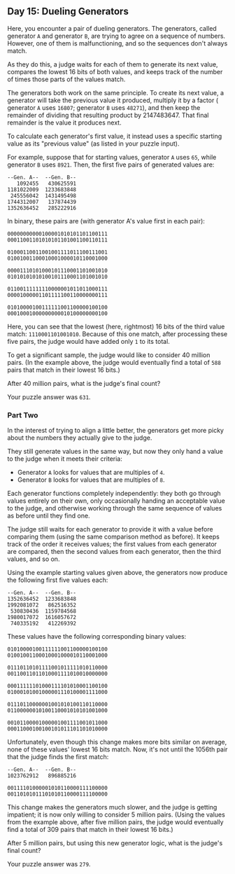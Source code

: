 ## Day 15: Dueling Generators

Here, you encounter a pair of dueling generators. The generators, called
generator `A` and generator `B`, are trying to agree on a sequence of numbers.
However, one of them is malfunctioning, and so the sequences don't always match.

As they do this, a judge waits for each of them to generate its next value,
compares the lowest 16 bits of both values, and keeps track of the number of
times those parts of the values match.

The generators both work on the same principle. To create its next value, a
generator will take the previous value it produced, multiply it by a factor (
generator `A` uses `16807`; generator `B` uses `48271`), and then keep the
remainder of dividing that resulting product by 2147483647. That final remainder
is the value it produces next.

To calculate each generator's first value, it instead uses a specific starting
value as its "previous value" (as listed in your puzzle input).

For example, suppose that for starting values, generator `A` uses `65`, while
generator `B` uses `8921`. Then, the first five pairs of generated values are:

```text
--Gen. A--  --Gen. B--
   1092455   430625591
1181022009  1233683848
 245556042  1431495498
1744312007   137874439
1352636452   285222916
```

In binary, these pairs are (with generator A's value first in each pair):

```text
00000000000100001010101101100111
00011001101010101101001100110111

01000110011001001111011100111001
01001001100010001000010110001000

00001110101000101110001101001010
01010101010100101110001101001010

01100111111110000001011011000111
00001000001101111100110000000111

01010000100111111001100000100100
00010001000000000010100000000100
```

Here, you can see that the lowest (here, rightmost) 16 bits of the third value
match: `1110001101001010`. Because of this one match, after processing these
five pairs, the judge would have added only `1` to its total.

To get a significant sample, the judge would like to consider 40 million
pairs. (In the example above, the judge would eventually find a total of `588`
pairs that match in their lowest 16 bits.)

After 40 million pairs, what is the judge's final count?

Your puzzle answer was `631`.

### Part Two

In the interest of trying to align a little better, the generators get more
picky about the numbers they actually give to the judge.

They still generate values in the same way, but now they only hand a value to
the judge when it meets their criteria:

* Generator `A` looks for values that are multiples of `4`.
* Generator `B` looks for values that are multiples of `8`.

Each generator functions completely independently: they both go through values
entirely on their own, only occasionally handing an acceptable value to the
judge, and otherwise working through the same sequence of values as before until
they find one.

The judge still waits for each generator to provide it with a value before
comparing them (using the same comparison method as before). It keeps track of
the order it receives values; the first values from each generator are compared,
then the second values from each generator, then the third values, and so on.

Using the example starting values given above, the generators now produce the
following first five values each:

```text
--Gen. A--  --Gen. B--
1352636452  1233683848
1992081072   862516352
 530830436  1159784568
1980017072  1616057672
 740335192   412269392
```

These values have the following corresponding binary values:

```text
01010000100111111001100000100100
01001001100010001000010110001000

01110110101111001011111010110000
00110011011010001111010010000000

00011111101000111101010001100100
01000101001000001110100001111000

01110110000001001010100110110000
01100000010100110001010101001000

00101100001000001001111001011000
00011000100100101011101101010000
```

Unfortunately, even though this change makes more bits similar on average, none
of these values' lowest 16 bits match. Now, it's not until the 1056th pair that
the judge finds the first match:

```text
--Gen. A--  --Gen. B--
1023762912   896885216

00111101000001010110000111100000
00110101011101010110000111100000
```

This change makes the generators much slower, and the judge is getting
impatient; it is now only willing to consider 5 million pairs. (Using the values
from the example above, after five million pairs, the judge would eventually
find a total of 309 pairs that match in their lowest 16 bits.)

After 5 million pairs, but using this new generator logic, what is the judge's
final count?

Your puzzle answer was `279`.
